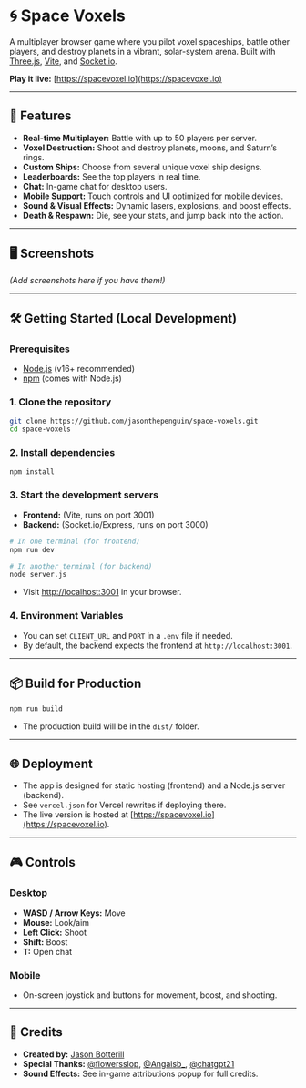
# 🌀 Space Voxels

A multiplayer browser game where you pilot voxel spaceships, battle other players, and destroy planets in a vibrant, solar-system arena. Built with [Three.js](https://threejs.org/), [Vite](https://vitejs.dev/), and [Socket.io](https://socket.io/).

**Play it live:** [https://spacevoxel.io](https://spacevoxel.io)

---

## 🚀 Features

- **Real-time Multiplayer:** Battle with up to 50 players per server.
- **Voxel Destruction:** Shoot and destroy planets, moons, and Saturn’s rings.
- **Custom Ships:** Choose from several unique voxel ship designs.
- **Leaderboards:** See the top players in real time.
- **Chat:** In-game chat for desktop users.
- **Mobile Support:** Touch controls and UI optimized for mobile devices.
- **Sound & Visual Effects:** Dynamic lasers, explosions, and boost effects.
- **Death & Respawn:** Die, see your stats, and jump back into the action.

---

## 🖥️ Screenshots

*(Add screenshots here if you have them!)*

---

## 🛠️ Getting Started (Local Development)

### Prerequisites

- [Node.js](https://nodejs.org/) (v16+ recommended)
- [npm](https://www.npmjs.com/) (comes with Node.js)

### 1. Clone the repository

```bash
git clone https://github.com/jasonthepenguin/space-voxels.git
cd space-voxels
```

### 2. Install dependencies

```bash
npm install
```

### 3. Start the development servers

- **Frontend:** (Vite, runs on port 3001)
- **Backend:** (Socket.io/Express, runs on port 3000)

```bash
# In one terminal (for frontend)
npm run dev

# In another terminal (for backend)
node server.js
```

- Visit [http://localhost:3001](http://localhost:3001) in your browser.

### 4. Environment Variables

- You can set `CLIENT_URL` and `PORT` in a `.env` file if needed.
- By default, the backend expects the frontend at `http://localhost:3001`.

---

## 📦 Build for Production

```bash
npm run build
```

- The production build will be in the `dist/` folder.

---

## 🌐 Deployment

- The app is designed for static hosting (frontend) and a Node.js server (backend).
- See `vercel.json` for Vercel rewrites if deploying there.
- The live version is hosted at [https://spacevoxel.io](https://spacevoxel.io).

---

## 🎮 Controls

### Desktop

- **WASD / Arrow Keys:** Move
- **Mouse:** Look/aim
- **Left Click:** Shoot
- **Shift:** Boost
- **T:** Open chat

### Mobile

- On-screen joystick and buttons for movement, boost, and shooting.

---

## 🙏 Credits

- **Created by:** [Jason Botterill](https://github.com/jasonthepenguin)
- **Special Thanks:** [@flowersslop](https://twitter.com/flowersslop), [@Angaisb_](https://twitter.com/Angaisb_), [@chatgpt21](https://twitter.com/chatgpt21)
- **Sound Effects:** See in-game attributions popup for full credits.
